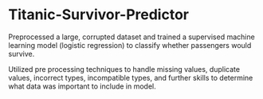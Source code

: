 # Titanic-Survivor-Predictor
Preprocessed a large, corrupted dataset and trained a supervised machine learning model (logistic regression) to classify whether passengers would survive.

Utilized pre processing techniques to handle missing values, duplicate values, incorrect types, incompatible types, and further skills to determine what data was important to include in model.


